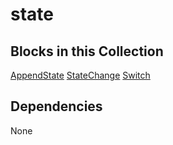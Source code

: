state
===

Blocks in this Collection
---
[AppendState](docs/append_state.md)
[StateChange](docs/state_change.md)
[Switch](docs/switch.md)

Dependencies
---
None
